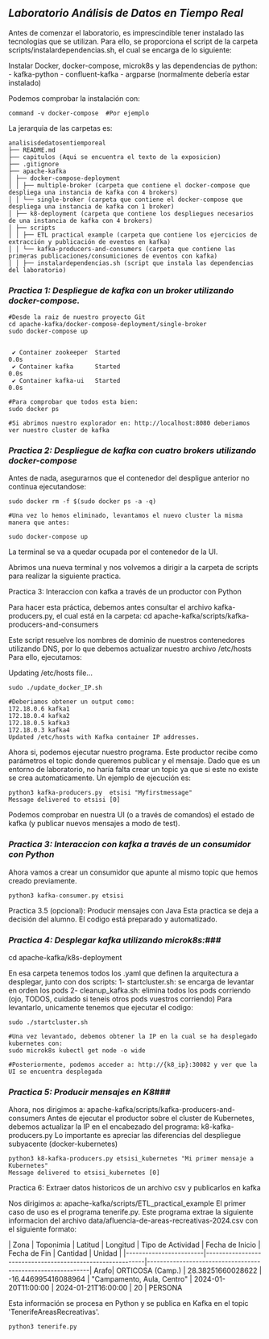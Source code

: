 ## ***Laboratorio Análisis de Datos en Tiempo Real***


Antes de comenzar el laboratorio, es imprescindible tener instalado las tecnologías que se utilizan.
Para ello, se proporciona el script de la carpeta scripts/instalardependencias.sh, el cual se encarga de lo siguiente:

Instalar Docker, docker-compose, microk8s y las dependencias de python:
    - kafka-python
    - confluent-kafka
    - argparse (normalmente debería estar instalado)
    
Podemos comprobar la instalación con:
```
command -v docker-compose  #Por ejemplo
```

La jerarquia de las carpetas es:
```
analisisdedatosentiemporeal
├── README.md
├── capitulos (Aqui se encuentra el texto de la exposicion)
├── .gitignore
├── apache-kafka 
│ ├── docker-compose-deployment
│ │ ├── multiple-broker (carpeta que contiene el docker-compose que despliega una instancia de kafka con 4 brokers)
│ │ └── single-broker (carpeta que contiene el docker-compose que despliega una instancia de kafka con 1 broker)
│ ├── k8-deployment (carpeta que contiene los despliegues necesarios de una instancia de kafka con 4 brokers)
│ ├── scripts
│ │ ├── ETL practical example (carpeta que contiene los ejercicios de extracción y publicación de eventos en kafka)
│ │ └── kafka-producers-and-consumers (carpeta que contiene las primeras publicaciones/consumiciones de eventos con kafka)
│ │ ├── instalardependencias.sh (script que instala las dependencias del laboratorio)

```
### ***Practica 1: Despliegue de kafka con un broker utilizando docker-compose.*** ###

```````
#Desde la raiz de nuestro proyecto Git
cd apache-kafka/docker-compose-deployment/single-broker
sudo docker-compose up 


 ✔ Container zookeeper  Started                                                                                                                                                                                       0.0s 
 ✔ Container kafka      Started                                                                                                                                                                                       0.0s 
 ✔ Container kafka-ui   Started                                                                                                                                                                                       0.0s 

#Para comprobar que todos esta bien:
sudo docker ps

#Si abrimos nuestro explorador en: http://localhost:8080 deberiamos ver nuestro cluster de kafka
```````

### ***Practica 2: Despliegue de kafka con cuatro brokers utilizando docker-compose*** ###

Antes de nada, asegurarnos que el contenedor del despligue anterior no continua ejecutandose:
```````
sudo docker rm -f $(sudo docker ps -a -q)

#Una vez lo hemos eliminado, levantamos el nuevo cluster la misma manera que antes:

sudo docker-compose up
```````
La terminal se va a quedar ocupada por el contenedor de la UI.

Abrimos una nueva terminal y nos volvemos a dirigir a la carpeta de scripts para realizar la siguiente practica.

Practica 3: Interaccion con kafka a través de un productor con Python

Para hacer esta práctica, debemos antes consultar el archivo kafka-producers.py, el cual está en la carpeta: 
cd apache-kafka/scripts/kafka-producers-and-consumers

Este script resuelve los nombres de dominio de nuestros contenedores utilizando DNS, por lo que debemos actualizar nuestro archivo /etc/hosts
Para ello, ejecutamos:

Updating /etc/hosts file...
```````
sudo ./update_docker_IP.sh

#Deberiamos obtener un output como:
172.18.0.6 kafka1
172.18.0.4 kafka2
172.18.0.5 kafka3
172.18.0.3 kafka4
Updated /etc/hosts with Kafka container IP addresses.
```````

Ahora si, podemos ejecutar nuestro programa.
Este productor recibe como parámetros el topic donde queremos publicar y el mensaje. Dado que es un entorno de laboratorio, no haría falta crear un topic ya que si este no existe se crea automaticamente. Un ejemplo de ejecución es:

```````
python3 kafka-producers.py  etsisi "Myfirstmessage"
Message delivered to etsisi [0]
```````
Podemos comprobar en nuestra UI (o a través de comandos) el estado de kafka (y publicar nuevos mensajes a modo de test).


### ***Practica 3: Interaccion con kafka a través de un consumidor con Python*** ###

Ahora vamos a crear un consumidor que apunte al mismo topic que hemos creado previamente.
```````
python3 kafka-consumer.py etsisi
```````

Practica 3.5 (opcional): Producir mensajes con Java
Esta practica se deja a decisión del alumno. El codigo está preparado y automatizado.

### ***Practica 4: Desplegar kafka utilizando microk8s:***###

cd apache-kafka/k8s-deployment

En esa carpeta tenemos todos los .yaml que definen la arquitectura a desplegar, junto con dos scripts:
    1- startcluster.sh: se encarga de levantar en orden los pods
    2- cleanup_kafka.sh: elimina todos los pods corriendo (ojo, TODOS, cuidado si teneis otros pods vuestros corriendo)
Para levantarlo, unicamente tenemos que ejecutar el codigo:
```
sudo ./startcluster.sh

#Una vez levantado, debemos obtener la IP en la cual se ha desplegado kubernetes con:
sudo microk8s kubectl get node -o wide

#Posteriormente, podemos acceder a: http://{k8_ip}:30082 y ver que la UI se encuentra desplegada
```

### ***Practica 5: Producir mensajes en K8***###

Ahora, nos dirigimos a: apache-kafka/scripts/kafka-producers-and-consumers
Antes de ejecutar el productor sobre el cluster de Kubernetes, debemos actualizar la IP en el encabezado del programa: k8-kafka-producers.py
Lo importante es apreciar las diferencias del despliegue subyacente (docker-kubernetes)

```
python3 k8-kafka-producers.py etsisi_kubernetes "Mi primer mensaje a Kubernetes"
Message delivered to etsisi_kubernetes [0]
```

Practica 6: Extraer datos historicos de un archivo csv y publicarlos en kafka

Nos dirigimos a: apache-kafka/scripts/ETL_practical_example
El primer caso de uso es el programa tenerife.py.
Este programa extrae la siguiente informacion del archivo data/afluencia-de-areas-recreativas-2024.csv con el siguiente formato:

| Zona  | Toponimia   | Latitud | Longitud | Tipo de Actividad | Fecha de Inicio | Fecha de Fin | Cantidad | Unidad |
|------------------------|-----------------------------------------------------------|------------------------------------------------------------|
Arafo| ORTICOSA (Camp.) | 28.38251660028622 | -16.446995416088964 | "Campamento, Aula, Centro" | 2024-01-20T11:00:00 | 2024-01-21T16:00:00 | 20 | PERSONA

Esta información se procesa en Python y se publica en Kafka en el topic 'TenerifeAreasRecreativas'.
```
python3 tenerife.py
```


